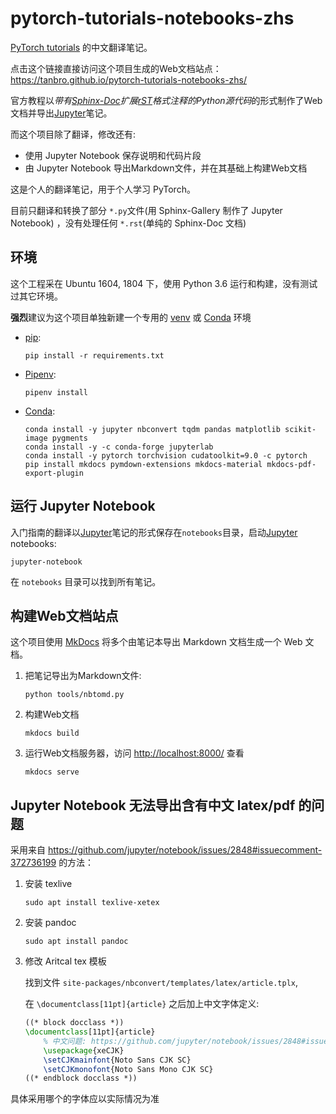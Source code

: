# pytorch-tutorials-notebooks-zhs

[PyTorch tutorials](https://github.com/pytorch/tutorials/) 的中文翻译笔记。

点击这个链接直接访问这个项目生成的Web文档站点：<https://tanbro.github.io/pytorch-tutorials-notebooks-zhs/>

官方教程以*带有[Sphinx-Doc][]扩展[rST][]格式注释的Python源代码*的形式制作了Web文档并导出[Jupyter][]笔记。

而这个项目除了翻译，修改还有:

- 使用 Jupyter Notebook 保存说明和代码片段
- 由 Jupyter Notebook 导出Markdown文件，并在其基础上构建Web文档

这是个人的翻译笔记，用于个人学习 PyTorch。

目前只翻译和转换了部分 `*.py`文件(用 Sphinx-Gallery 制作了 Jupyter Notebook) ，没有处理任何 `*.rst`(单纯的 Sphinx-Doc 文档)

## 环境

这个工程采在 Ubuntu 1604, 1804 下，使用 Python 3.6 运行和构建，没有测试过其它环境。

**强烈**建议为这个项目单独新建一个专用的 [venv][] 或 [Conda][] 环境

- [pip][]:

  ```console
  pip install -r requirements.txt
  ```

- [Pipenv][]:

  ```console
  pipenv install
  ```

- [Conda][]:

  ```console
  conda install -y jupyter nbconvert tqdm pandas matplotlib scikit-image pygments
  conda install -y -c conda-forge jupyterlab
  conda install -y pytorch torchvision cudatoolkit=9.0 -c pytorch
  pip install mkdocs pymdown-extensions mkdocs-material mkdocs-pdf-export-plugin
  ```

## 运行 Jupyter Notebook

入门指南的翻译以[Jupyter][]笔记的形式保存在`notebooks`目录，启动[Jupyter][] notebooks:

```console
jupyter-notebook
```

在 `notebooks` 目录可以找到所有笔记。

## 构建Web文档站点

这个项目使用 [MkDocs][] 将多个由笔记本导出 Markdown 文档生成一个 Web 文档。

1. 把笔记导出为Markdown文件:

   ```console
   python tools/nbtomd.py
   ```

1. 构建Web文档

   ```console
   mkdocs build
   ```

1. 运行Web文档服务器，访问 <http://localhost:8000/> 查看

   ```console
   mkdocs serve
   ```

## Jupyter Notebook 无法导出含有中文 latex/pdf 的问题

采用来自 <https://github.com/jupyter/notebook/issues/2848#issuecomment-372736199> 的方法：

1. 安装 texlive

   ```console
   sudo apt install texlive-xetex
   ```

1. 安装 pandoc

   ```console
   sudo apt install pandoc
   ```

1. 修改 Aritcal tex 模板

   找到文件 `site-packages/nbconvert/templates/latex/article.tplx`,

   在 `\documentclass[11pt]{article}` 之后加上中文字体定义:

   ```latex
   ((* block docclass *))
   \documentclass[11pt]{article}
       % 中文问题: https://github.com/jupyter/notebook/issues/2848#issuecomment-372736199
       \usepackage{xeCJK}
       \setCJKmainfont{Noto Sans CJK SC}
       \setCJKmonofont{Noto Sans Mono CJK SC}
   ((* endblock docclass *))
   ```

具体采用哪个的字体应以实际情况为准

[Jupyter]: https://jupyter.org/
[Conda]: https://packaging.python.org/key_projects/#conda
[pip]: https://packaging.python.org/key_projects/#pip
[Pipenv]: https://packaging.python.org/key_projects/#pipenv
[venv]: https://packaging.python.org/key_projects/#venv
[Sphinx-Doc]: http://www.sphinx-doc.org/
[MkDocs]: https://www.mkdocs.org
[rST]: reStructuredText "reStructuredText (reST)"
